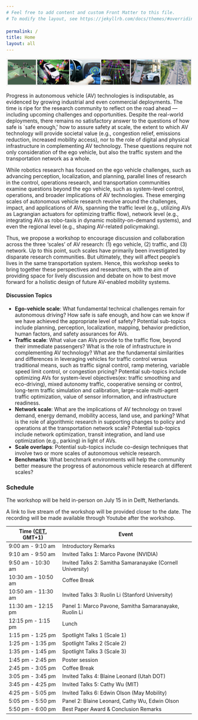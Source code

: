 ```yaml
---
# Feel free to add content and custom Front Matter to this file.
# To modify the layout, see https://jekyllrb.com/docs/themes/#overriding-theme-defaults

permalink: /
title: Home
layout: all
---
```


![AVAS banner](assets/img/avas-banner.png)

Progress in autonomous vehicle (AV) technologies is indisputable, as evidenced by growing industrial and even commercial deployments. The time is ripe for the research community to reflect on the road ahead — including upcoming challenges and opportunities. Despite the real-world deployments, there remains no satisfactory answer to the questions of how safe is `safe enough,' how to assure safety at scale, the extent to which AV technology will provide societal value (e.g., congestion relief, emissions reduction, increased mobility access), nor to the role of digital and physical infrastructure in complementing AV technology. These questions require not only consideration of the ego vehicle, but also the traffic system and the transportation network as a whole.

While robotics research has focused on the ego vehicle challenges, such as advancing perception, localization, and planning, parallel lines of research in the control, operations research, and transportation communities examine questions beyond the ego vehicle, such as system-level control, operations, and broader implications of AV technologies. These emerging scales of autonomous vehicle research revolve around the challenges, impact, and applications of AVs, spanning the traffic level (e.g., utilizing AVs as Lagrangian actuators for optimizing traffic flow), network level (e.g., integrating AVs as robo-taxis in dynamic mobility-on-demand systems), and even the regional level (e.g., shaping AV-related policymaking).

Thus, we propose a workshop to encourage discussion and collaboration across the three ‘scales’ of AV research: (1) ego vehicle, (2) traffic, and (3) network. Up to this point, such scales have primarily been investigated by disparate research communities. But ultimately, they will affect people’s lives in the same transportation system. Hence, this workshop seeks to bring together these perspectives and researchers, with the aim of providing space for lively discussion and debate on how to best move forward for a holistic design of future AV-enabled mobility systems. 

#### Discussion Topics

- **Ego-vehicle scale**: What fundamental technical challenges remain for autonomous driving? How safe is safe enough, and how can we know if we have achieved the appropriate level of safety? Potential sub-topics include planning, perception, localization, mapping, behavior prediction, human factors, and safety assurances for AVs.
- **Traffic scale**: What value can AVs provide to the traffic flow, beyond their immediate passengers? What is the role of infrastructure in complementing AV technology? What are the fundamental similarities and differences in leveraging vehicles for traffic control versus traditional means, such as traffic signal control, ramp metering, variable speed limit control, or congestion pricing? Potential sub-topics include optimizing AVs for system-level objectives(ex: traffic smoothing and eco-driving), mixed autonomy traffic, cooperative sensing or control, long-term traffic simulation and calibration, large-scale multi-agent traffic optimization, value of sensor information, and infrastructure readiness.
- **Network scale**: What are the implications of AV technology on travel demand, energy demand, mobility access, land use, and parking? What is the role of algorithmic research in supporting changes to policy and operations at the transportation network scale? Potential sub-topics include network optimization, transit integration, and land use optimization (e.g., parking) in light of AVs. 
- **Scale overlaps**: Potential sub-topics include co-design techniques that involve two or more scales of autonomous vehicle research.
- **Benchmarks**: What benchmark environments will help the community better measure the progress of autonomous vehicle research at different scales?

### Schedule

The workshop will be held in-person on July 15 in in Delft, Netherlands. 

A link to live stream of the workshop will be provided closer to the date. The recording will be made available through Youtube after the workshop.
<table>
<thead>
  <tr>
    <th>Time (<a href="https://www.worldtimeserver.com/current_time_in_NL.aspx?city=Delft">CET</a>, GMT+1)</th>
    <th>Event</th>
  </tr>
</thead>
<tbody>
  <tr>
    <td>9:00 am - 9:10 am</td>
    <td>Introductory Remarks</td>
  </tr>
  <tr>
    <td>9:10 am - 9:50 am</td>
    <td>Invited Talks 1: Marco Pavone (NVIDIA)</td>
  </tr>
  <tr>
    <td>9:50 am - 10:30 am</td>
    <td>Invited Talks 2: Samitha Samaranayake (Cornell University)</td>
  </tr>
  <tr>
    <td>10:30 am - 10:50 am</td>
    <td>Coffee Break</td>
  </tr>
  <tr>
    <td>10:50 am - 11:30 am</td>
    <td>Invited Talks 3: Ruolin Li (Stanford University)</td>
  </tr>
  <tr>
    <td>11:30 am - 12:15 pm</td>
    <td>Panel 1: Marco Pavone, Samitha Samaranayake, Ruolin Li</td>
  </tr>
  <tr>
    <td>12:15 pm - 1:15 pm</td>
    <td>Lunch</td>
  </tr>
  <tr>
    <td>1:15 pm - 1:25 pm</td>
    <td>Spotlight Talks 1 (Scale 1)</td>
  </tr>
  <tr>
    <td>1:25 pm - 1:35 pm</td>
    <td>Spotlight Talks 2 (Scale 2)</td>
  </tr>
  <tr>
    <td>1:35 pm - 1:45 pm</td>
    <td>Spotlight Talks 3 (Scale 3)</td>
  </tr>
  <tr>
    <td>1:45 pm - 2:45 pm</td>
    <td>Poster session</td>
  </tr>
  <tr>
    <td>2:45 pm - 3:05 pm</td>
    <td>Coffee Break</td>
  </tr>
  <tr>
    <td>3:05 pm - 3:45 pm</td>
    <td>Invited Talks 4: Blaine Leonard (Utah DOT)</td>
  </tr>
  <tr>
    <td>3:45 pm - 4:25 pm</td>
    <td>Invited Talks 5: Cathy Wu (MIT)</td>
  </tr>
  <tr>
    <td>4:25 pm - 5:05 pm</td>
    <td>Invited Talks 6: Edwin Olson (May Mobility)</td>
  </tr>
  <tr>
    <td>5:05 pm - 5:50 pm</td>
    <td>Panel 2: Blaine Leonard, Cathy Wu, Edwin Olson</td>
  </tr>
  <tr>
    <td>5:50 pm - 6:00 pm</td>
    <td>Best Paper Award & Conclusion Remarks</td>
  </tr>
</tbody>
</table>
